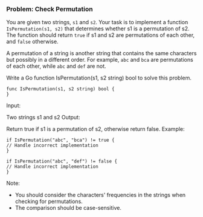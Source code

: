 ### Problem: Check Permutation

You are given two strings, ```s1``` and ```s2```. Your task is to implement a function ```IsPermutation(s1, s2)``` that determines whether s1 is a permutation of s2. The function should return ```true``` if s1 and s2 are permutations of each other, and ```false``` otherwise.

A permutation of a string is another string that contains the same characters but possibly in a different order. 
For example, ```abc``` and ```bca``` are permutations of each other, while ```abc``` and ```def``` are not.

Write a Go function IsPermutation(s1, s2 string) bool to solve this problem.
```
func IsPermutation(s1, s2 string) bool {
}
```
Input:

Two strings s1 and s2
Output:

Return true if s1 is a permutation of s2, otherwise return false.
Example:
```
if IsPermutation("abc", "bca") != true {
// Handle incorrect implementation
}
```
```
if IsPermutation("abc", "def") != false {
// Handle incorrect implementation
}
```

Note:

- You should consider the characters' frequencies in the strings when checking for permutations.
- The comparison should be case-sensitive.